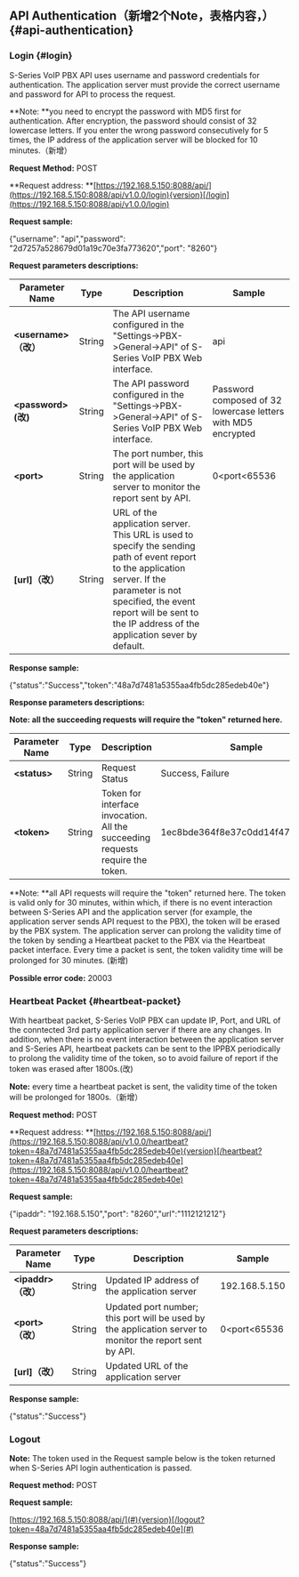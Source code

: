 ## API Authentication（新增2个Note，表格内容，） {#api-authentication}

### Login {#login}

S-Series VoIP PBX API uses username and password credentials for authentication. The application server must provide the correct username and password for API to process the request.

**Note: **you need to encrypt the password with MD5 first for authentication. After encryption, the password should consist of 32 lowercase letters. If you enter the wrong password consecutively for 5 times, the IP address of the application server will be blocked for 10 minutes.（新增）

**Request Method:** POST

**Request address: **[https://192.168.5.150:8088/api/](https://192.168.5.150:8088/api/v1.0.0/login){version}[/login](https://192.168.5.150:8088/api/v1.0.0/login)

**Request sample:**

{"username": "api","password": "2d7257a528679d01a19c70e3fa773620","port": "8260"}

**Request parameters descriptions:**

| **Parameter Name** | **Type** | **Description** | **Sample** |
| --- | --- | --- | --- |
| **&lt;username&gt;（改）** | String | The API username configured in the "Settings-&gt;PBX-&gt;General-&gt;API" of S-Series VoIP PBX Web interface. | api |
| **&lt;password&gt;\(改\)** | String | The API password configured in the "Settings-&gt;PBX-&gt;General-&gt;API" of S-Series VoIP PBX Web interface. | Password composed of 32 lowercase letters with MD5 encrypted |
| **&lt;port&gt;** | String | The port number, this port will be used by the application server to monitor the report sent by API. | 0&lt;port&lt;65536 |
| **\[url\]（改）** | String | URL of the application server. This URL is used to specify the sending path of event report to the application server. If the parameter is not specified, the event report will be sent to the IP address of the application sever by default. |  |

**Response sample:**

{"status":"Success","token":"48a7d7481a5355aa4fb5dc285edeb40e"}

**Response parameters descriptions:**

**Note: all the succeeding requests will require the "token" returned here.**

| **Parameter Name** | **Type** | **Description** | **Sample** |
| --- | --- | --- | --- |
| **&lt;status&gt;** | String | Request Status | Success, Failure |
| **&lt;token&gt;** | String | Token for interface invocation. All the succeeding requests require the token. | 1ec8bde364f8e37c0dd14f476fba114c |

**Note: **all API requests will require the "token" returned here. The token is valid only for 30 minutes, within which, if there is no event interaction between S-Series API and the application server \(for example, the application server sends API request to the PBX\), the token will be erased by the PBX system. The application server can prolong the validity time of the token by sending a Heartbeat packet to the PBX via the Heartbeat packet interface. Every time a packet is sent, the token validity time will be prolonged for 30 minutes. \(新增\)

**Possible error code:** 20003

### Heartbeat Packet {#heartbeat-packet}

With heartbeat packet, S-Series VoIP PBX can update IP, Port, and URL of the conntected 3rd party application server if there are any changes. In addition, when there is no event interaction between the application server and S-Series API, heartbeat packets can be sent to the IPPBX periodically to prolong the validity time of the token, so to avoid failure of report if the token was erased after 1800s.\(改\)

**Note:** every time a heartbeat packet is sent, the validity time of the token will be prolonged for 1800s.（新增）

**Request method:** POST

**Request address: **[https://192.168.5.150:8088/api/](https://192.168.5.150:8088/api/v1.0.0/heartbeat?token=48a7d7481a5355aa4fb5dc285edeb40e){version}[/heartbeat?token=48a7d7481a5355aa4fb5dc285edeb40e](https://192.168.5.150:8088/api/v1.0.0/heartbeat?token=48a7d7481a5355aa4fb5dc285edeb40e)

**Request sample:**

{"ipaddr": "192.168.5.150","port": "8260","url":"1112121212"}

**Request parameters descriptions:**

| **Parameter Name** | **Type** | **Description** | **Sample** |
| --- | --- | --- | --- |
| **&lt;ipaddr&gt;（改）** | String | Updated IP address of the application server | 192.168.5.150 |
| **&lt;port&gt;（改）** | String | Updated port number; this port will be used by the application server to monitor the report sent by API. | 0&lt;port&lt;65536 |
| **\[url\]（改）** | String | Updated URL of the application server |  |

**Response sample:**

{"status":"Success"}

### Logout

**Note:** The token used in the Request sample below is the token returned when S-Series API login authentication is passed.

**Request method:** POST

**Request sample:**

[https://192.168.5.150:8088/api/](#){version}[/logout?token=48a7d7481a5355aa4fb5dc285edeb40e](#)

**Response sample:**

{"status":"Success"}

